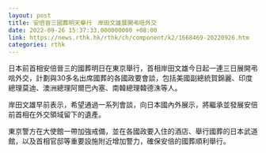 ```yaml
---
layout: post
title: 安倍晉三國葬明天舉行　岸田文雄展開弔唁外交
date: 2022-09-26 15:37:33.000000000 +08:00
link: https://news.rthk.hk/rthk/ch/component/k2/1668469-20220926.htm
categories: rthk
---
```


日本前首相安倍晉三的國葬明日在東京舉行，首相岸田文雄今日起一連三日展開弔唁外交，計劃與30多名出席國葬的各國政要會談，包括美國副總統賀錦麗、印度總理莫迪、澳洲總理阿爾巴內塞、南韓總理韓德洙等人。

岸田文雄早前表示，希望通過一系列會談，向日本國內外展示，將繼承並發展安倍前首相在外交領域留下的遺產。

東京警方在大使館一帶加強戒備，並在各國政要入住的酒店、舉行國葬的日本武道館，以及首相官邸等重要設施附近增加警力，確保安倍的國葬順利舉行。
